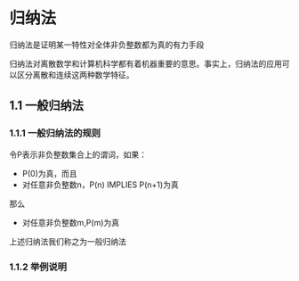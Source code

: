 # 归纳法

归纳法是证明某一特性对全体非负整数都为真的有力手段

归纳法对离散数学和计算机科学都有着机器重要的意思。事实上，归纳法的应用可以区分离散和连续这两种数学特征。

## 1.1 一般归纳法

### 1.1.1 一般归纳法的规则

令P表示非负整数集合上的谓词，如果：

- P(0)为真，而且
- 对任意非负整数n，P(n) IMPLIES P(n+1)为真

那么

- 对任意非负整数m,P(m)为真

上述归纳法我们称之为一般归纳法

### 1.1.2 举例说明

